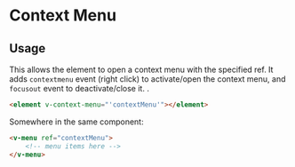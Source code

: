 # Context Menu

## Usage

This allows the element to open a context menu with the specified ref. It adds `contextmenu` event (right click) to
activate/open the context menu, and `focusout` event to deactivate/close it. .

```html
<element v-context-menu="'contextMenu'"></element>
```

Somewhere in the same component:

```html
<v-menu ref="contextMenu">
	<!-- menu items here -->
</v-menu>
```
